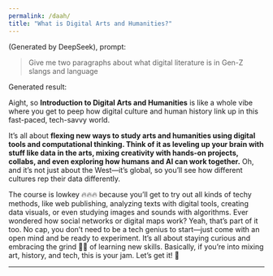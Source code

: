 ```yaml
---
permalink: /daah/
title: "What is Digital Arts and Humanities?"
---
```


(Generated by DeepSeek), prompt:
> Give me two paragraphs about what digital literature is in Gen-Z slangs and language

Generated result: 

Aight, so **Introduction to Digital Arts and Humanities** is like a whole vibe where you get to peep how digital culture and human history link up in this fast-paced, tech-savvy world. 

It’s all about **flexing new ways to study arts and humanities using digital tools and computational thinking. Think of it as leveling up your brain with stuff like data in the arts, mixing creativity with hands-on projects, collabs, and even exploring how humans and AI can work together.** Oh, and it’s not just about the West—it’s global, so you’ll see how different cultures rep their data differently.

The course is lowkey 🔥🔥🔥 because you’ll get to try out all kinds of techy methods, like web publishing, analyzing texts with digital tools, creating data visuals, or even studying images and sounds with algorithms. Ever wondered how social networks or digital maps work? Yeah, that’s part of it too. No cap, you don’t need to be a tech genius to start—just come with an open mind and be ready to experiment. It’s all about staying curious and embracing the grind 🏋️‍♂️ of learning new skills. Basically, if you’re into mixing art, history, and tech, this is your jam. Let’s get it! 🚀
____
